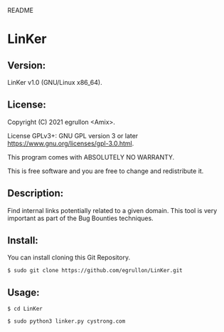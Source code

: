 README

# LinKer

## Version:
LinKer v1.0 (GNU/Linux x86_64).

## License:
Copyright (C) 2021 egrullon \<Amix>.

License GPLv3+: GNU GPL version 3 or later 
https://www.gnu.org/licenses/gpl-3.0.html.

This program comes with ABSOLUTELY NO WARRANTY.

This is free software and you are free to change and redistribute it.

## Description:
Find internal links potentially related to a given domain. This tool is very important as part of the Bug Bounties techniques.

## Install:
You can install cloning this Git Repository.
```
$ sudo git clone https://github.com/egrullon/LinKer.git
```

## Usage:
```
$ cd LinKer
```

```
$ sudo python3 linker.py cystrong.com
```
